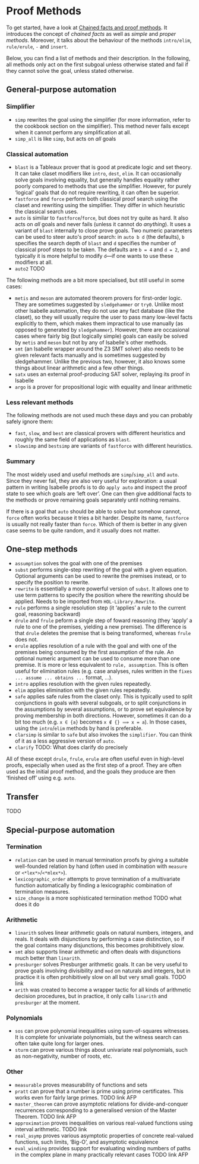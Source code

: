 # Proof Methods

To get started, have a look at [Chained facts and proof methods](Chained_Facts.thy).
It introduces the concept of *chained facts* as well as *simple* and *proper methods*.
Moreover, it talks about the behaviour of the methods `intro/elim`, `rule/erule`, `-` and `insert`.

Below, you can find a list of methods and their description.
In the following, all methods only act on the first subgoal unless otherwise stated and fail if they cannot solve the goal, unless stated otherwise.

## General-purpose automation

### Simplifier

- `simp` rewrites the goal using the simplifier (for more information, refer to the cookbook section on the simplifier). This method never fails except when it cannot perform any simplification at all.
- `simp_all` is like `simp`, but acts on *all* goals

### Classical automation

- `blast` is a Tableaux prover that is good at predicate logic and set theory. It can take claset modifiers like `intro`, `dest`, `elim`. It can occasionally solve goals involving equality, but generally handles equality rather poorly compared to methods that use the simplifier. However, for purely ‘logical’ goals that do not require rewriting, it can often be superior.
- `fastforce` and `force` perform both classical proof search using the claset and rewriting using the simplifier. They differ in which heuristic the classical search uses.
- `auto` is similar to `fastforce`/`force`, but does not try quite as hard. It also acts on *all* goals and never fails (unless it cannot do *anything*). It uses a variant of `blast` internally to close prove goals. Two numeric parameters can be used to steer auto's proof search:
in `auto b d` (the defaults), `b` specifies the search depth of `blast` and `d` specifies the number of classical proof steps to be taken.
The defaults are `b = 4` and `d = 2`, and typically it is more helpful to modify `d`—if one wants to use these modifiers at all.
- `auto2` TODO

The following methods are a bit more specialised, but still useful in some cases:

- `metis` and `meson` are automated theorem provers for first-order logic. They are sometimes suggested by `sledgehammer` or `try0`. Unlike most other Isabelle automation, they do not use any fact database (like the claset), so they will usually require the user to pass many low-level facts explicitly to them, which makes them impractical to use manually (as opposed to generated by `sledgehammer`). However, there are occasional cases where fairly big (but logically simple) goals can easily be solved by `metis` and `meson` but not by any of Isabelle's other methods.
- `smt` (an Isabelle wrapper around the Z3 SMT solver) also needs to be given relevant facts manually and is sometimes suggested by sledgehammer. Unlike the previous two, however, it also knows some things about linear arithmetic and a few other things.
- `satx` uses an external proof-producing SAT solver, replaying its proof in Isabelle
- `argo` is a prover for propositional logic with equality and linear arithmetic

### Less relevant methods

The following methods are not used much these days and you can probably safely ignore them:

- `fast`, `slow`, and `best` are classical provers with different heuristics and roughly the same field of applications as `blast`.
- `slowsimp` and `bestsimp` are variants of `fastforce` with different heuristics.

### Summary

The most widely used and useful methods are `simp`/`simp_all` and `auto`. Since they never fail, they are also very useful for exploration: a usual pattern in writing Isabelle proofs is to do `apply auto` and inspect the proof state to see which goals are ‘left over’. One can then give additional facts to the methods or prove remaining goals separately until nothing remains.

If there is a goal that `auto` should be able to solve but somehow cannot, `force` often works because it tries a bit harder. Despite its name, `fastforce` is usually not really faster than `force`. Which of them is better in any given case seems to be quite random, and it usually does not matter.

## One-step methods

- `assumption` solves the goal with one of the premises
- `subst` performs single-step rewriting of the goal with a given equation. Optional arguments can be used to rewrite the premises instead, or to specify the position to rewrite.
- `rewrite` is essentially a more powerful version of `subst`. It allows one to use term patterns to specify the position where the rewriting should be applied. Needs to be imported from `HOL-Library.Rewrite`.
- `rule` performs a single resolution step (it ‘applies’ a rule to the current goal, reasoning backward)
- `drule` and `frule` peform a single step of foward reasoning (they ‘apply’ a rule to one of the premises, yielding a new premise). The difference is that `drule` deletes the premise that is being transformed, whereas `frule` does not.
- `erule` applies resolution of a rule with the goal and with one of the premises being consumed by the first assumption of the rule. An optional numeric argument can be used to consume more than one premise. It is more or less equivalent to `rule, assumption`. This is often useful for elimination rules (e.g. case analyses, rules written in the `fixes ... assume ... obtains ...` format, ...).
- `intro` applies resolution with the given rules repeatedly.
- `elim` applies elimination with the given rules repeatedly.
- `safe` applies safe rules from the claset only. This is typically used to split conjunctions in goals with several subgoals, or to split conjunctions in the assumptions by several assumptions, or to prove set equivalence by proving membership in both directions. However, sometimes it can do a bit too much (e.g. `x ∈ {a}` becomes `x ∉ {} ⟹ x = a`). In those cases, using the `intro`/`elim` methods by hand is preferable.
- `clarsimp` is similar to `safe` but also invokes the `simplifier`. You can think of it as a less aggressive version of `auto`.
- `clarify` TODO: What does clarify do precisely

All of these except `drule`, `frule`, `erule` are often useful even in high-level proofs, especially when used as the first step of a proof. They are often used as the initial proof method, and the goals they produce are then ‘finished off’ using e.g. `auto`.

## Transfer

TODO

## Special-purpose automation

### Termination

- `relation` can be used in manual termination proofs by giving a suitable well-founded relation by hand (often used in combination with `measure` or `<*lex*>`/`<*mlex*>`).
- `lexicographic_order` attempts to prove termination of a multivariate function automatically by finding a lexicographic combination of termination measures.
- `size_change` is a more sophisticated termination method TODO what does it do

### Arithmetic

- `linarith` solves linear arithmetic goals on natural numbers, integers, and reals. It deals with disjunctions by performing a case distinction, so if the goal contains many disjunctions, this becomes prohibitively slow.
- `smt` also supports linear arithmetic and often deals with disjunctions much better than `linarith`.
- `presburger` solves Presburger arithmetic goals. It can be very useful to prove goals involving divisibility and `mod` on naturals and integers, but in practice it is often prohibitively slow on all but very small goals. TODO link
- `arith` was created to become a wrapper tactic for all kinds of arithmetic decision procedures, but in practice, it only calls `linarith` and `presburger` at the moment.

### Polynomials

- `sos` can prove polynomial inequalities using sum-of-squares witnesses. It is complete for univariate polynomials, but the witness search can often take quite long for larger ones.
- `sturm` can prove various things about univariate real polynomials, such as non-negativity, number of roots, etc.

### Other

- `measurable` proves measurability of functions and sets
- `pratt` can prove that a number is prime using prime certificates. This works even for fairly large primes. TODO link AFP
- `master_theorem` can prove asymptotic relations for divide-and-conquer recurrences corresponding to a generalised version of the Master Theorem. TODO link AFP
- `approximation` proves inequalities on various real-valued functions using interval arithmetic. TODO link
- `real_asymp` proves various asymptotic properties of concrete real-valued functions, such limits, ‘Big-O’, and asymptotic equivalence
- `eval_winding` provides support for evaluating winding numbers of paths in the complex plane in many practically relevant cases TODO link AFP

